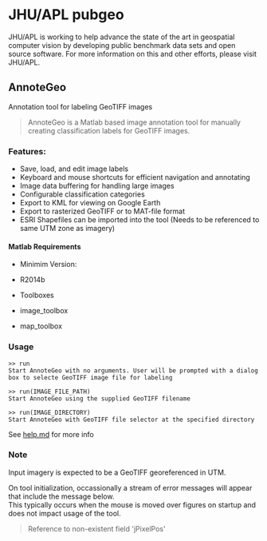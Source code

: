# JHU/APL pubgeo
JHU/APL is working to help advance the state of the art in geospatial computer vision by developing public benchmark data sets and open source software. For more information on this and other efforts, please visit JHU/APL.

## AnnoteGeo
Annotation tool for labeling GeoTIFF images
>AnnoteGeo is a Matlab based image annotation tool for manually creating classification labels for GeoTIFF images.

### Features: 
* Save, load, and edit image labels
* Keyboard and mouse shortcuts for efficient navigation and annotating
* Image data buffering for handling large images
* Configurable classification categories
* Export to KML for viewing on Google Earth
* Export to rasterized GeoTIFF or to MAT-file format
* ESRI Shapefiles can be imported into the tool (Needs to be referenced to same UTM zone as imagery)

#### Matlab Requirements
* Minimim Version:
 * R2014b

* Toolboxes
 * image_toolbox
 * map_toolbox

###  Usage
    >> run
    Start AnnoteGeo with no arguments. User will be prompted with a dialog box to selecte GeoTIFF image file for labeling
    
    >> run(IMAGE_FILE_PATH)
    Start AnnoteGeo using the supplied GeoTIFF filename
    
    >> run(IMAGE_DIRECTORY)
    Start AnnoteGeo with GeoTIFF file selector at the specified directory

See [help.md](@AnnoteGeo/help/help.md) for more info

### Note
Input imagery is expected to be a GeoTIFF georeferenced in UTM.

On tool initialization, occassionally a stream of error messages will appear that include the message below.
<br>This typically occurs when the mouse is moved over figures on startup and does not impact usage of the tool.
 
 > Reference to non-existent field 'jPixelPos'
   
 

